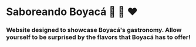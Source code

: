 # Saboreando Boyacá 💚 🤍 ❤️
### Website designed to showcase Boyacá's gastronomy. Allow yourself to be surprised by the flavors that Boyacá has to offer!
